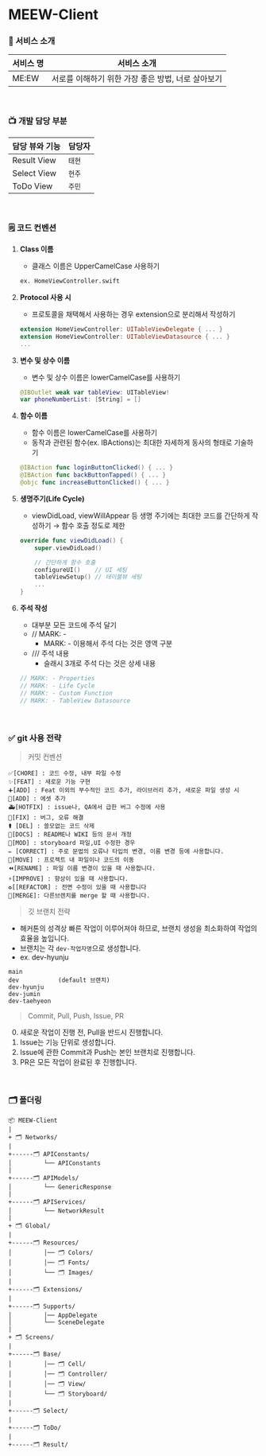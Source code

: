 # MEEW-Client

### 🎁 서비스 소개 
|서비스 명|서비스 소개|
|--|--|
|ME:EW|서로를 이해하기 위한 가장 좋은 방법, 너로 살아보기|

<br />

### 📺 개발 담당 부분
|담당 뷰와 기능|담당자|
|--|--|
|Result View|`태현`|
|Select View|`현주`|
|ToDo View|`주민`|

<br />

### 🗒 코드 컨벤션

1. **Class 이름**
    - 클래스 이름은 UpperCamelCase 사용하기
    
    ```python
    ex. HomeViewController.swift
    ```
    
2. **Protocol 사용 시**
    - 프로토콜을 채택해서 사용하는 경우 extension으로 분리해서 작성하기
    
    ```swift
    extension HomeViewController: UITableViewDelegate { ... }
    extension HomeViewController: UITableViewDatasource { ... }
    ...
    ```

3. **변수 및 상수 이름**
    - 변수 및 상수 이름은 lowerCamelCase를 사용하기
    
    ```swift
    @IBOutlet weak var tableView: UITableView!
    var phoneNumberList: [String] = []
    ```
    
4. **함수 이름** 
    - 함수 이름은 lowerCamelCase를 사용하기
    - 동작과 관련된 함수(ex. IBActions)는 최대한 자세하게 동사의 형태로 기술하기
    
    ```swift
    @IBAction func loginButtonClicked() { ... }
    @IBAction func backButtonTapped() { ... }
    @objc func increaseButtonClicked() { ... }
    ```
    
5. **생명주기(Life Cycle)**
    - viewDidLoad, viewWillAppear 등 생명 주기에는 최대한 코드를 간단하게 작성하기 → 함수 호출 정도로 제한
    
    ```swift
    override func viewDidLoad() {
    	super.viewDidLoad()
    
    	// 간단하게 함수 호출
    	configureUI()    // UI 세팅
    	tableViewSetup() // 테이블뷰 세팅
    	...
    }
    ```
    
6. **주석 작성**
    - 대부분 모든 코드에 주석 달기
    - // MARK: -
        - MARK: - 이용해서 주석 다는 것은 영역 구분
    - /// 주석 내용
        - 슬래시 3개로 주석 다는 것은 상세 내용
    
    ```swift
    // MARK: - Properties
    // MARK: - Life Cycle
    // MARK: - Custom Function
    // MARK: - TableView Datasource
    ```


<br />

### ✅ git 사용 전략
> 커밋 컨벤션
```
✅[CHORE] : 코드 수정, 내부 파일 수정
✨[FEAT] : 새로운 기능 구현
➕[ADD] : Feat 이외의 부수적인 코드 추가, 라이브러리 추가, 새로운 파일 생성 시
🍱[ADD] : 에셋 추가
🚑️[HOTFIX] : issue나, QA에서 급한 버그 수정에 사용
🔨[FIX] : 버그, 오류 해결
⚰️ [DEL] : 쓸모없는 코드 삭제
📝[DOCS] : README나 WIKI 등의 문서 개정
💄[MOD] : storyboard 파일,UI 수정한 경우
✏️ [CORRECT] : 주로 문법의 오류나 타입의 변경, 이름 변경 등에 사용합니다.
🚚[MOVE] : 프로젝트 내 파일이나 코드의 이동
⏪️[RENAME] : 파일 이름 변경이 있을 때 사용합니다.
⚡️[IMPROVE] : 향상이 있을 때 사용합니다.
♻️[[REFACTOR] : 전면 수정이 있을 때 사용합니다
🔀[MERGE]: 다른브렌치를 merge 할 때 사용합니다.
```

> 깃 브랜치 전략

- 해커톤의 성격상 빠른 작업이 이루어져야 하므로, 브랜치 생성을 최소화하여 작업의 효율을 높입니다.
- 브랜치는 각 `dev-작업자명`으로 생성합니다.
- ex. dev-hyunju
```
main
dev           (default 브랜치)
dev-hyunju
dev-jumin
dev-taehyeon
```

> Commit, Pull, Push, Issue, PR

0. 새로운 작업이 진행 전, Pull을 반드시 진행합니다.
1. Issue는 기능 단위로 생성합니다.
2. Issue에 관한 Commit과 Push는 본인 브랜치로 진행합니다.
3. PR은 모든 작업이 완료된 후 진행합니다.

<br />

### 🗂 폴더링

```
📦 MEEW-Client
|
+ 🗂 Networks/
|
+------🗂 APIConstants/
│         └── APIConstants
|
+------🗂 APIModels/
│         └── GenericResponse
|
+------🗂 APIServices/
│         └── NetworkResult
|
+ 🗂 Global/
|
+------🗂 Resources/
│         │── 🗂 Colors/
│         │── 🗂 Fonts/
│         └── 🗂 Images/
|
+------🗂 Extensions/
|
+------🗂 Supports/
│         │── AppDelegate
│         └── SceneDelegate
|
+ 🗂 Screens/
|
+------🗂 Base/
│         │── 🗂 Cell/
│         │── 🗂 Controller/
│         │── 🗂 View/
│         └── 🗂 Storyboard/
|
+------🗂 Select/
|
+------🗂 ToDo/
|
+------🗂 Result/
```


